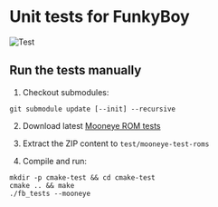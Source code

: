 # Unit tests for FunkyBoy

![Test](https://github.com/kremi151/FunkyBoy/workflows/Test/badge.svg)

## Run the tests manually

1. Checkout submodules:

```
git submodule update [--init] --recursive
```

2. Download latest [Mooneye ROM tests](https://gekkio.fi/files/mooneye-gb/latest/mooneye-gb_hwtests.zip)

3. Extract the ZIP content to `test/mooneye-test-roms`

4. Compile and run:

```
mkdir -p cmake-test && cd cmake-test
cmake .. && make
./fb_tests --mooneye
```
